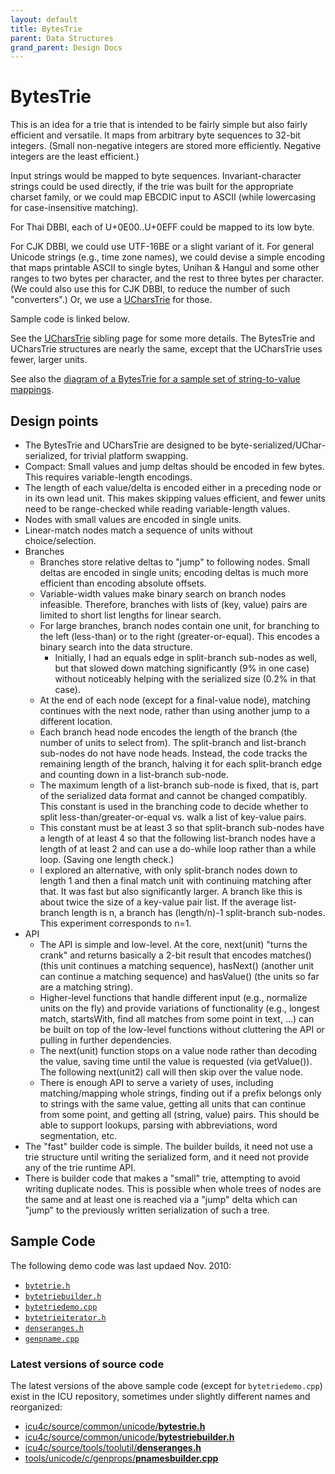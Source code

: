 ```yaml
---
layout: default
title: BytesTrie
parent: Data Structures
grand_parent: Design Docs
---
```


# BytesTrie

This is an idea for a trie that is intended to be fairly simple but also fairly
efficient and versatile. It maps from arbitrary byte sequences to 32-bit
integers. (Small non-negative integers are stored more efficiently. Negative
integers are the least efficient.)

Input strings would be mapped to byte sequences. Invariant-character strings
could be used directly, if the trie was built for the appropriate charset
family, or we could map EBCDIC input to ASCII (while lowercasing for
case-insensitive matching).

For Thai DBBI, each of U+0E00..U+0EFF could be mapped to its low byte.

For CJK DBBI, we could use UTF-16BE or a slight variant of it. For general
Unicode strings (e.g., time zone names), we could devise a simple encoding that
maps printable ASCII to single bytes, Unihan & Hangul and some other ranges to
two bytes per character, and the rest to three bytes per character. (We could
also use this for CJK DBBI, to reduce the number of such "converters".) Or, we
use a [UCharsTrie](../ucharstrie.md) for those.

Sample code is linked below.

See the [UCharsTrie](../ucharstrie.md) sibling page for some more details. The
BytesTrie and UCharsTrie structures are nearly the same, except that the
UCharsTrie uses fewer, larger units.

See also the [diagram of a BytesTrie for a sample set of string-to-value
mappings](https://docs.google.com/drawings/edit?id=1-doZNpcByYItcDAcvKmIpwJMWFgXpYCm43GnUrbat3g).

## Design points

*   The BytesTrie and UCharsTrie are designed to be
    byte-serialized/UChar-serialized, for trivial platform swapping.
*   Compact: Small values and jump deltas should be encoded in few bytes. This
    requires variable-length encodings.
*   The length of each value/delta is encoded either in a preceding node or in
    its own lead unit. This makes skipping values efficient, and fewer units
    need to be range-checked while reading variable-length values.
*   Nodes with small values are encoded in single units.
*   Linear-match nodes match a sequence of units without choice/selection.
*   Branches
    *   Branches store relative deltas to "jump" to following nodes. Small
        deltas are encoded in single units; encoding deltas is much more
        efficient than encoding absolute offsets.
    *   Variable-width values make binary search on branch nodes infeasible.
        Therefore, branches with lists of (key, value) pairs are limited to
        short list lengths for linear search.
    *   For large branches, branch nodes contain one unit, for branching to the
        left (less-than) or to the right (greater-or-equal). This encodes a
        binary search into the data structure.
        *   Initially, I had an equals edge in split-branch sub-nodes as well,
            but that slowed down matching significantly (9% in one case) without
            noticeably helping with the serialized size (0.2% in that case).
    *   At the end of each node (except for a final-value node), matching
        continues with the next node, rather than using another jump to a
        different location.
    *   Each branch head node encodes the length of the branch (the number of
        units to select from). The split-branch and list-branch sub-nodes do not
        have node heads. Instead, the code tracks the remaining length of the
        branch, halving it for each split-branch edge and counting down in a
        list-branch sub-node.
    *   The maximum length of a list-branch sub-node is fixed, that is, part of
        the serialized data format and cannot be changed compatibly. This
        constant is used in the branching code to decide whether to split
        less-than/greater-or-equal vs. walk a list of key-value pairs.
    *   This constant must be at least 3 so that split-branch sub-nodes have a
        length of at least 4 so that the following list-branch nodes have a
        length of at least 2 and can use a do-while loop rather than a while
        loop. (Saving one length check.)
    *   I explored an alternative, with only split-branch nodes down to length 1
        and then a final match unit with continuing matching after that. It was
        fast but also significantly larger. A branch like this is about twice
        the size of a key-value pair list. If the average list-branch length is
        n, a branch has (length/n)-1 split-branch sub-nodes. This experiment
        corresponds to n=1.
*   API
    *   The API is simple and low-level. At the core, next(unit) "turns the
        crank" and returns basically a 2-bit result that encodes matches() (this
        unit continues a matching sequence), hasNext() (another unit can
        continue a matching sequence) and hasValue() (the units so far are a
        matching string).
    *   Higher-level functions that handle different input (e.g., normalize
        units on the fly) and provide variations of functionality (e.g., longest
        match, startsWith, find all matches from some point in text, ...) can be
        built on top of the low-level functions without cluttering the API or
        pulling in further dependencies.
    *   The next(unit) function stops on a value node rather than decoding the
        value, saving time until the value is requested (via getValue()). The
        following next(unit2) call will then skip over the value node.
    *   There is enough API to serve a variety of uses, including
        matching/mapping whole strings, finding out if a prefix belongs only to
        strings with the same value, getting all units that can continue from
        some point, and getting all (string, value) pairs. This should be able
        to support lookups, parsing with abbreviations, word segmentation, etc.
*   The "fast" builder code is simple. The builder builds, it need not use a
    trie structure until writing the serialized form, and it need not provide
    any of the trie runtime API.
*   There is builder code that makes a "small" trie, attempting to avoid writing
    duplicate nodes. This is possible when whole trees of nodes are the same and
    at least one is reached via a "jump" delta which can "jump" to the
    previously written serialization of such a tree.

## Sample Code

The following demo code was last updaed Nov. 2010:

* [`bytetrie.h`](./bytetrie.h)
* [`bytetriebuilder.h`](./bytetriebuilder.h)
* [`bytetriedemo.cpp`](./bytetriedemo.cpp)
* [`bytetrieiterator.h`](./bytetrieiterator.h)
* [`denseranges.h`](./denseranges.h)
* [`genpname.cpp`](./genpname.cpp)

### Latest versions of source code

The latest versions of the above sample code (except for `bytetriedemo.cpp`) exist in the ICU repository, sometimes under slightly different names and reorganized:

* [icu4c/source/common/unicode/**bytestrie.h**](https://github.com/unicode-org/icu/blob/main/icu4c/source/common/unicode/bytestrie.h)
* [icu4c/source/common/unicode/**bytestriebuilder.h**](https://github.com/unicode-org/icu/blob/main/icu4c/source/common/unicode/bytestriebuilder.h)
* [icu4c/source/tools/toolutil/**denseranges.h**](https://github.com/unicode-org/icu/blob/main/icu4c/source/tools/toolutil/denseranges.h)
* [tools/unicode/c/genprops/**pnamesbuilder.cpp**](https://github.com/unicode-org/icu/blob/main/tools/unicode/c/genprops/pnamesbuilder.cpp)

